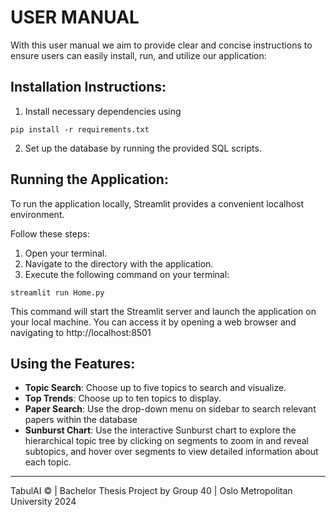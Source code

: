 # USER MANUAL
With this user manual we aim to provide clear and concise instructions to ensure users can easily install, run, and utilize our application:

## Installation Instructions:

1.	Install necessary dependencies using 

``` pip install -r requirements.txt ```

2.	Set up the database by running the provided SQL scripts.

## Running the Application:
To run the application locally, Streamlit provides a convenient localhost environment.

Follow these steps:
1.	Open your terminal.
2.	Navigate to the directory with the application.
3.	Execute the following command on your terminal:
   
``` streamlit run Home.py ```

This command will start the Streamlit server and launch the application on your local machine. You can access it by opening a web browser and navigating to http://localhost:8501 

## Using the Features:
* **Topic Search**: Choose up to five topics to search and visualize.
* **Top Trends**: Choose up to ten topics to display.
* **Paper Search**: Use the drop-down menu on sidebar to search relevant papers within the database
* **Sunburst Chart**: Use the interactive Sunburst chart to explore the hierarchical topic tree by clicking on segments to zoom in and reveal subtopics, and hover over segments to view detailed information about each topic.
---

TabulAI © | Bachelor Thesis Project by Group 40 | Oslo Metropolitan University 2024
